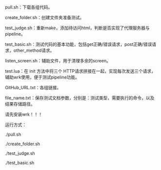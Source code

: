pull.sh：下载各组代码。

create_folder.sh：创建文件夹准备测试。

test_judge.sh：重新make，添加待访问html，判断是否实现了代理服务器与pipeline。

test_basic.sh：测试代码的基本功能，包括get正确/错误请求，post正确/错误请求，other_method请求。

listen_screen.sh：辅助文件，用于清理多余的screen。

test.lua：在 init 方法中将三个 HTTP请求拼接在一起，实现每次发送三个请求，辅助wrk使用，便于测试pipeline功能。

GitHub_URL.txt：各组链接。

file_name.txt：保存测试文档参数，分别是：测试类型，需要执行的命令，以及结果存储路径。





请先安装wrk！！！

运行方式：

./pull.sh

./create_folder.sh

./test_judge.sh

./test_basic.sh